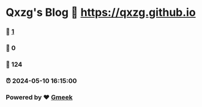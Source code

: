 # Qxzg's Blog :link: https://qxzg.github.io 
### :page_facing_up: [1](https://qxzg.github.io/tag.html) 
### :speech_balloon: 0 
### :hibiscus: 124 
### :alarm_clock: 2024-05-10 16:15:00 
### Powered by :heart: [Gmeek](https://github.com/Meekdai/Gmeek)
